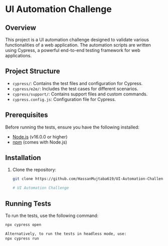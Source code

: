 # UI Automation Challenge

## Overview

This project is a UI automation challenge designed to validate various functionalities of a web application. The automation scripts are written using Cypress, a powerful end-to-end testing framework for web applications. 

## Project Structure

- `cypress/`: Contains the test files and configuration for Cypress.
- `cypress/e2e/`: Includes the test cases for different scenarios.
- `cypress/support/`: Contains support files and custom commands.
- `cypress.config.js`: Configuration file for Cypress.

## Prerequisites

Before running the tests, ensure you have the following installed:

- [Node.js](https://nodejs.org/) (v16.0.0 or higher)
- [npm](https://www.npmjs.com/) (comes with Node.js)

## Installation

1. Clone the repository:

   ```bash
   git clone https://github.com/HassanMujtaba619/UI-Automation-Challenge.git

   # UI Automation Challenge

## Running Tests

To run the tests, use the following command:

```bash
npx cypress open

Alternatively, to run the tests in headless mode, use:
npx cypress run



